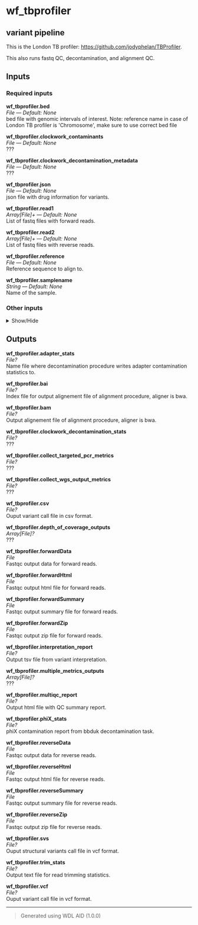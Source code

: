# wf_tbprofiler
## variant pipeline 
 This is the London TB profiler: https://github.com/jodyphelan/TBProfiler.

 This also runs fastq QC, decontamination, and alignment QC.

## Inputs

### Required inputs
<p name="wf_tbprofiler.bed">
        <b>wf_tbprofiler.bed</b><br />
        <i>File &mdash; Default: None</i><br />
        bed file with genomic intervals of interest. Note: reference name in case of London TB profiler is 'Chromosome', make sure to use correct bed file
</p>
<p name="wf_tbprofiler.clockwork_contaminants">
        <b>wf_tbprofiler.clockwork_contaminants</b><br />
        <i>File &mdash; Default: None</i><br />
        ???
</p>
<p name="wf_tbprofiler.clockwork_decontamination_metadata">
        <b>wf_tbprofiler.clockwork_decontamination_metadata</b><br />
        <i>File &mdash; Default: None</i><br />
        ???
</p>
<p name="wf_tbprofiler.json">
        <b>wf_tbprofiler.json</b><br />
        <i>File &mdash; Default: None</i><br />
        json file with drug information for variants.
</p>
<p name="wf_tbprofiler.read1">
        <b>wf_tbprofiler.read1</b><br />
        <i>Array[File]+ &mdash; Default: None</i><br />
        List of fastq files with forward reads.
</p>
<p name="wf_tbprofiler.read2">
        <b>wf_tbprofiler.read2</b><br />
        <i>Array[File]+ &mdash; Default: None</i><br />
        List of fastq files with reverse reads.
</p>
<p name="wf_tbprofiler.reference">
        <b>wf_tbprofiler.reference</b><br />
        <i>File &mdash; Default: None</i><br />
        Reference sequence to align to.
</p>
<p name="wf_tbprofiler.samplename">
        <b>wf_tbprofiler.samplename</b><br />
        <i>String &mdash; Default: None</i><br />
        Name of the sample.
</p>

### Other inputs
<details>
<summary> Show/Hide </summary>
<p name="wf_tbprofiler.minNumberReads">
        <b>wf_tbprofiler.minNumberReads</b><br />
        <i>Int &mdash; Default: 10000</i><br />
        ???
</p>
<p name="wf_tbprofiler.run_clockwork_decontamination">
        <b>wf_tbprofiler.run_clockwork_decontamination</b><br />
        <i>Boolean &mdash; Default: true</i><br />
        ???
</p>
<p name="wf_tbprofiler.task_bbduk.contamination">
        <b>wf_tbprofiler.task_bbduk.contamination</b><br />
        <i>File? &mdash; Default: None</i><br />
        ???
</p>
<p name="wf_tbprofiler.task_bbduk.docker">
        <b>wf_tbprofiler.task_bbduk.docker</b><br />
        <i>String &mdash; Default: "staphb/bbtools:39.01"</i><br />
        ???
</p>
<p name="wf_tbprofiler.task_bbduk.memory">
        <b>wf_tbprofiler.task_bbduk.memory</b><br />
        <i>String &mdash; Default: "8GB"</i><br />
        ???
</p>
<p name="wf_tbprofiler.task_bbduk.threads">
        <b>wf_tbprofiler.task_bbduk.threads</b><br />
        <i>Int &mdash; Default: 1</i><br />
        ???
</p>
<p name="wf_tbprofiler.task_collect_multiple_metrics.docker">
        <b>wf_tbprofiler.task_collect_multiple_metrics.docker</b><br />
        <i>String &mdash; Default: "broadinstitute/gatk:4.4.0.0"</i><br />
        ???
</p>
<p name="wf_tbprofiler.task_collect_multiple_metrics.memory">
        <b>wf_tbprofiler.task_collect_multiple_metrics.memory</b><br />
        <i>String &mdash; Default: "8GB"</i><br />
        ???
</p>
<p name="wf_tbprofiler.task_collect_multiple_metrics.outputBasename">
        <b>wf_tbprofiler.task_collect_multiple_metrics.outputBasename</b><br />
        <i>String &mdash; Default: "multiple_metrics"</i><br />
        ???
</p>
<p name="wf_tbprofiler.task_collect_wgs_metrics.bed">
        <b>wf_tbprofiler.task_collect_wgs_metrics.bed</b><br />
        <i>File? &mdash; Default: None</i><br />
        ???
</p>
<p name="wf_tbprofiler.task_collect_wgs_metrics.coverage_cap">
        <b>wf_tbprofiler.task_collect_wgs_metrics.coverage_cap</b><br />
        <i>Int &mdash; Default: 250</i><br />
        ???
</p>
<p name="wf_tbprofiler.task_collect_wgs_metrics.docker">
        <b>wf_tbprofiler.task_collect_wgs_metrics.docker</b><br />
        <i>String &mdash; Default: "broadinstitute/gatk:4.4.0.0"</i><br />
        ???
</p>
<p name="wf_tbprofiler.task_collect_wgs_metrics.memory">
        <b>wf_tbprofiler.task_collect_wgs_metrics.memory</b><br />
        <i>String &mdash; Default: "8GB"</i><br />
        ???
</p>
<p name="wf_tbprofiler.task_collect_wgs_metrics.minBaseQuality">
        <b>wf_tbprofiler.task_collect_wgs_metrics.minBaseQuality</b><br />
        <i>Int &mdash; Default: 20</i><br />
        ???
</p>
<p name="wf_tbprofiler.task_collect_wgs_metrics.minMappingQuality">
        <b>wf_tbprofiler.task_collect_wgs_metrics.minMappingQuality</b><br />
        <i>Int &mdash; Default: 20</i><br />
        ???
</p>
<p name="wf_tbprofiler.task_collect_wgs_metrics.outputFile">
        <b>wf_tbprofiler.task_collect_wgs_metrics.outputFile</b><br />
        <i>String &mdash; Default: "collect_wgs_metrics.txt"</i><br />
        ???
</p>
<p name="wf_tbprofiler.task_collect_wgs_metrics.read_length">
        <b>wf_tbprofiler.task_collect_wgs_metrics.read_length</b><br />
        <i>Int &mdash; Default: 150</i><br />
        ???
</p>
<p name="wf_tbprofiler.task_collect_wgs_metrics.sample_size">
        <b>wf_tbprofiler.task_collect_wgs_metrics.sample_size</b><br />
        <i>Int &mdash; Default: 10000</i><br />
        ???
</p>
<p name="wf_tbprofiler.task_collect_wgs_metrics.sensitivityFile">
        <b>wf_tbprofiler.task_collect_wgs_metrics.sensitivityFile</b><br />
        <i>String &mdash; Default: "collect_wgs_sensitivity_metrics.txt"</i><br />
        ???
</p>
<p name="wf_tbprofiler.task_collect_wgs_metrics.use_fast_algorithm">
        <b>wf_tbprofiler.task_collect_wgs_metrics.use_fast_algorithm</b><br />
        <i>Boolean &mdash; Default: true</i><br />
        ???
</p>
<p name="wf_tbprofiler.task_depth_of_coverage.docker">
        <b>wf_tbprofiler.task_depth_of_coverage.docker</b><br />
        <i>String &mdash; Default: "broadinstitute/gatk:4.4.0.0"</i><br />
        ???
</p>
<p name="wf_tbprofiler.task_depth_of_coverage.lower_coverage">
        <b>wf_tbprofiler.task_depth_of_coverage.lower_coverage</b><br />
        <i>Int &mdash; Default: 10</i><br />
        ???
</p>
<p name="wf_tbprofiler.task_depth_of_coverage.memory">
        <b>wf_tbprofiler.task_depth_of_coverage.memory</b><br />
        <i>String &mdash; Default: "8GB"</i><br />
        ???
</p>
<p name="wf_tbprofiler.task_depth_of_coverage.min_base_quality">
        <b>wf_tbprofiler.task_depth_of_coverage.min_base_quality</b><br />
        <i>Int &mdash; Default: 20</i><br />
        ???
</p>
<p name="wf_tbprofiler.task_depth_of_coverage.outputPrefix">
        <b>wf_tbprofiler.task_depth_of_coverage.outputPrefix</b><br />
        <i>String &mdash; Default: "depth_of_coverage"</i><br />
        ???
</p>
<p name="wf_tbprofiler.task_fastqc.adapters">
        <b>wf_tbprofiler.task_fastqc.adapters</b><br />
        <i>File? &mdash; Default: None</i><br />
        ???
</p>
<p name="wf_tbprofiler.task_fastqc.contaminants">
        <b>wf_tbprofiler.task_fastqc.contaminants</b><br />
        <i>File? &mdash; Default: None</i><br />
        ???
</p>
<p name="wf_tbprofiler.task_fastqc.docker">
        <b>wf_tbprofiler.task_fastqc.docker</b><br />
        <i>String &mdash; Default: "staphb/fastqc:0.12.1"</i><br />
        ???
</p>
<p name="wf_tbprofiler.task_fastqc.memory">
        <b>wf_tbprofiler.task_fastqc.memory</b><br />
        <i>String &mdash; Default: "8GB"</i><br />
        ???
</p>
<p name="wf_tbprofiler.task_fastqc.threads">
        <b>wf_tbprofiler.task_fastqc.threads</b><br />
        <i>Int &mdash; Default: 1</i><br />
        ???
</p>
<p name="wf_tbprofiler.task_multiqc.docker">
        <b>wf_tbprofiler.task_multiqc.docker</b><br />
        <i>String &mdash; Default: "ewels/multiqc:v1.14"</i><br />
        ???
</p>
<p name="wf_tbprofiler.task_multiqc.memory">
        <b>wf_tbprofiler.task_multiqc.memory</b><br />
        <i>String &mdash; Default: "8GB"</i><br />
        ???
</p>
<p name="wf_tbprofiler.task_tbprofiler.caller">
        <b>wf_tbprofiler.task_tbprofiler.caller</b><br />
        <i>String &mdash; Default: "bcftools"</i><br />
        ???
</p>
<p name="wf_tbprofiler.task_tbprofiler.cov_frac_threshold">
        <b>wf_tbprofiler.task_tbprofiler.cov_frac_threshold</b><br />
        <i>Int &mdash; Default: 1</i><br />
        ???
</p>
<p name="wf_tbprofiler.task_tbprofiler.docker">
        <b>wf_tbprofiler.task_tbprofiler.docker</b><br />
        <i>String &mdash; Default: "staphb/tbprofiler:4.4.2"</i><br />
        ???
</p>
<p name="wf_tbprofiler.task_tbprofiler.mapper">
        <b>wf_tbprofiler.task_tbprofiler.mapper</b><br />
        <i>String &mdash; Default: "bwa"</i><br />
        ???
</p>
<p name="wf_tbprofiler.task_tbprofiler.memory">
        <b>wf_tbprofiler.task_tbprofiler.memory</b><br />
        <i>String &mdash; Default: "16GB"</i><br />
        ???
</p>
<p name="wf_tbprofiler.task_tbprofiler.min_af">
        <b>wf_tbprofiler.task_tbprofiler.min_af</b><br />
        <i>Float &mdash; Default: 0.1</i><br />
        ???
</p>
<p name="wf_tbprofiler.task_tbprofiler.min_af_pred">
        <b>wf_tbprofiler.task_tbprofiler.min_af_pred</b><br />
        <i>Float &mdash; Default: 0.1</i><br />
        ???
</p>
<p name="wf_tbprofiler.task_tbprofiler.min_depth">
        <b>wf_tbprofiler.task_tbprofiler.min_depth</b><br />
        <i>Int &mdash; Default: 10</i><br />
        ???
</p>
<p name="wf_tbprofiler.task_tbprofiler.no_trim">
        <b>wf_tbprofiler.task_tbprofiler.no_trim</b><br />
        <i>Boolean &mdash; Default: false</i><br />
        ???
</p>
<p name="wf_tbprofiler.task_tbprofiler.threads">
        <b>wf_tbprofiler.task_tbprofiler.threads</b><br />
        <i>Int &mdash; Default: 1</i><br />
        ???
</p>
<p name="wf_tbprofiler.task_trimmomatic.docker">
        <b>wf_tbprofiler.task_trimmomatic.docker</b><br />
        <i>String &mdash; Default: "staphb/trimmomatic:0.39"</i><br />
        ???
</p>
<p name="wf_tbprofiler.task_trimmomatic.memory">
        <b>wf_tbprofiler.task_trimmomatic.memory</b><br />
        <i>String &mdash; Default: "8GB"</i><br />
        ???
</p>
<p name="wf_tbprofiler.task_trimmomatic.threads">
        <b>wf_tbprofiler.task_trimmomatic.threads</b><br />
        <i>Int &mdash; Default: 4</i><br />
        ???
</p>
<p name="wf_tbprofiler.task_trimmomatic.trimmomatic_minlen">
        <b>wf_tbprofiler.task_trimmomatic.trimmomatic_minlen</b><br />
        <i>Int &mdash; Default: 40</i><br />
        ???
</p>
<p name="wf_tbprofiler.task_trimmomatic.trimmomatic_quality_trim_score">
        <b>wf_tbprofiler.task_trimmomatic.trimmomatic_quality_trim_score</b><br />
        <i>Int &mdash; Default: 15</i><br />
        ???
</p>
<p name="wf_tbprofiler.task_trimmomatic.trimmomatic_window_size">
        <b>wf_tbprofiler.task_trimmomatic.trimmomatic_window_size</b><br />
        <i>Int &mdash; Default: 4</i><br />
        ???
</p>
<p name="wf_tbprofiler.task_variant_interpretation.all_genes">
        <b>wf_tbprofiler.task_variant_interpretation.all_genes</b><br />
        <i>Boolean &mdash; Default: false</i><br />
        ???
</p>
<p name="wf_tbprofiler.task_variant_interpretation.docker">
        <b>wf_tbprofiler.task_variant_interpretation.docker</b><br />
        <i>String &mdash; Default: "dbest/variant_interpretation:v1.0.2"</i><br />
        ???
</p>
<p name="wf_tbprofiler.task_variant_interpretation.memory">
        <b>wf_tbprofiler.task_variant_interpretation.memory</b><br />
        <i>String &mdash; Default: "8GB"</i><br />
        ???
</p>
<p name="wf_tbprofiler.task_variant_interpretation.minimum_coverage">
        <b>wf_tbprofiler.task_variant_interpretation.minimum_coverage</b><br />
        <i>Int &mdash; Default: 10</i><br />
        ???
</p>
<p name="wf_tbprofiler.task_variant_interpretation.minimum_total_depth">
        <b>wf_tbprofiler.task_variant_interpretation.minimum_total_depth</b><br />
        <i>Int &mdash; Default: 0</i><br />
        ???
</p>
<p name="wf_tbprofiler.task_variant_interpretation.minimum_variant_depth">
        <b>wf_tbprofiler.task_variant_interpretation.minimum_variant_depth</b><br />
        <i>Int &mdash; Default: 0</i><br />
        ???
</p>
<p name="wf_tbprofiler.wf_clockwork_decontamination.map_reads.docker">
        <b>wf_tbprofiler.wf_clockwork_decontamination.map_reads.docker</b><br />
        <i>String &mdash; Default: "dbest/clockwork:v1.0.0"</i><br />
        ???
</p>
<p name="wf_tbprofiler.wf_clockwork_decontamination.memory">
        <b>wf_tbprofiler.wf_clockwork_decontamination.memory</b><br />
        <i>String &mdash; Default: "64GB"</i><br />
        ???
</p>
<p name="wf_tbprofiler.wf_clockwork_decontamination.remove_contam.docker">
        <b>wf_tbprofiler.wf_clockwork_decontamination.remove_contam.docker</b><br />
        <i>String &mdash; Default: "dbest/clockwork:v1.0.0"</i><br />
        ???
</p>
<p name="wf_tbprofiler.wf_clockwork_decontamination.threads">
        <b>wf_tbprofiler.wf_clockwork_decontamination.threads</b><br />
        <i>Int &mdash; Default: 1</i><br />
        ???
</p>
<p name="wf_tbprofiler.wf_collect_targeted_pcr_metrics.task_collect_targeted_pcr_metrics.clip_overlapping_reads">
        <b>wf_tbprofiler.wf_collect_targeted_pcr_metrics.task_collect_targeted_pcr_metrics.clip_overlapping_reads</b><br />
        <i>Boolean &mdash; Default: true</i><br />
        ???
</p>
<p name="wf_tbprofiler.wf_collect_targeted_pcr_metrics.task_collect_targeted_pcr_metrics.coverage_cap">
        <b>wf_tbprofiler.wf_collect_targeted_pcr_metrics.task_collect_targeted_pcr_metrics.coverage_cap</b><br />
        <i>Int &mdash; Default: 250</i><br />
        ???
</p>
<p name="wf_tbprofiler.wf_collect_targeted_pcr_metrics.task_collect_targeted_pcr_metrics.docker">
        <b>wf_tbprofiler.wf_collect_targeted_pcr_metrics.task_collect_targeted_pcr_metrics.docker</b><br />
        <i>String &mdash; Default: "broadinstitute/gatk:4.4.0.0"</i><br />
        ???
</p>
<p name="wf_tbprofiler.wf_collect_targeted_pcr_metrics.task_collect_targeted_pcr_metrics.memory">
        <b>wf_tbprofiler.wf_collect_targeted_pcr_metrics.task_collect_targeted_pcr_metrics.memory</b><br />
        <i>String &mdash; Default: "8GB"</i><br />
        ???
</p>
<p name="wf_tbprofiler.wf_collect_targeted_pcr_metrics.task_collect_targeted_pcr_metrics.minBaseQuality">
        <b>wf_tbprofiler.wf_collect_targeted_pcr_metrics.task_collect_targeted_pcr_metrics.minBaseQuality</b><br />
        <i>Int &mdash; Default: 20</i><br />
        ???
</p>
<p name="wf_tbprofiler.wf_collect_targeted_pcr_metrics.task_collect_targeted_pcr_metrics.minMappingQuality">
        <b>wf_tbprofiler.wf_collect_targeted_pcr_metrics.task_collect_targeted_pcr_metrics.minMappingQuality</b><br />
        <i>Int &mdash; Default: 20</i><br />
        ???
</p>
<p name="wf_tbprofiler.wf_collect_targeted_pcr_metrics.task_collect_targeted_pcr_metrics.outputMetrics">
        <b>wf_tbprofiler.wf_collect_targeted_pcr_metrics.task_collect_targeted_pcr_metrics.outputMetrics</b><br />
        <i>String &mdash; Default: "collect_targeted_pcr_metrics.txt"</i><br />
        ???
</p>
<p name="wf_tbprofiler.wf_collect_targeted_pcr_metrics.task_collect_targeted_pcr_metrics.sample_size">
        <b>wf_tbprofiler.wf_collect_targeted_pcr_metrics.task_collect_targeted_pcr_metrics.sample_size</b><br />
        <i>Int &mdash; Default: 10000</i><br />
        ???
</p>
<p name="wf_tbprofiler.wf_collect_targeted_pcr_metrics.task_collect_targeted_pcr_metrics.sensitivityFile">
        <b>wf_tbprofiler.wf_collect_targeted_pcr_metrics.task_collect_targeted_pcr_metrics.sensitivityFile</b><br />
        <i>String &mdash; Default: "collect_targeted_pcr_sensitivity_metrics.txt"</i><br />
        ???
</p>
<p name="wf_tbprofiler.wf_collect_targeted_pcr_metrics.task_mark_duplicates.do_add_pg_tag_to_read">
        <b>wf_tbprofiler.wf_collect_targeted_pcr_metrics.task_mark_duplicates.do_add_pg_tag_to_read</b><br />
        <i>Boolean &mdash; Default: false</i><br />
        ???
</p>
<p name="wf_tbprofiler.wf_collect_targeted_pcr_metrics.task_mark_duplicates.do_remove_duplicates">
        <b>wf_tbprofiler.wf_collect_targeted_pcr_metrics.task_mark_duplicates.do_remove_duplicates</b><br />
        <i>Boolean &mdash; Default: false</i><br />
        ???
</p>
<p name="wf_tbprofiler.wf_collect_targeted_pcr_metrics.task_mark_duplicates.do_remove_sequencing_duplicates">
        <b>wf_tbprofiler.wf_collect_targeted_pcr_metrics.task_mark_duplicates.do_remove_sequencing_duplicates</b><br />
        <i>Boolean &mdash; Default: false</i><br />
        ???
</p>
<p name="wf_tbprofiler.wf_collect_targeted_pcr_metrics.task_mark_duplicates.docker">
        <b>wf_tbprofiler.wf_collect_targeted_pcr_metrics.task_mark_duplicates.docker</b><br />
        <i>String &mdash; Default: "broadinstitute/gatk:4.4.0.0"</i><br />
        ???
</p>
<p name="wf_tbprofiler.wf_collect_targeted_pcr_metrics.task_mark_duplicates.marked_bam">
        <b>wf_tbprofiler.wf_collect_targeted_pcr_metrics.task_mark_duplicates.marked_bam</b><br />
        <i>String? &mdash; Default: None</i><br />
        ???
</p>
<p name="wf_tbprofiler.wf_collect_targeted_pcr_metrics.task_mark_duplicates.memory">
        <b>wf_tbprofiler.wf_collect_targeted_pcr_metrics.task_mark_duplicates.memory</b><br />
        <i>String &mdash; Default: "8GB"</i><br />
        ???
</p>
<p name="wf_tbprofiler.wf_collect_targeted_pcr_metrics.task_mark_duplicates.metrics_txt">
        <b>wf_tbprofiler.wf_collect_targeted_pcr_metrics.task_mark_duplicates.metrics_txt</b><br />
        <i>String &mdash; Default: "mark_duplicates_metrics.txt"</i><br />
        ???
</p>
</details>

## Outputs
<p name="wf_tbprofiler.adapter_stats">
        <b>wf_tbprofiler.adapter_stats</b><br />
        <i>File?</i><br />
        Name file where decontamination procedure writes adapter contamination statistics to.
</p>
<p name="wf_tbprofiler.bai">
        <b>wf_tbprofiler.bai</b><br />
        <i>File?</i><br />
        Index file for output alignement file of alignment procedure, aligner is bwa.
</p>
<p name="wf_tbprofiler.bam">
        <b>wf_tbprofiler.bam</b><br />
        <i>File?</i><br />
        Output alignement file of alignment procedure, aligner is bwa.
</p>
<p name="wf_tbprofiler.clockwork_decontamination_stats">
        <b>wf_tbprofiler.clockwork_decontamination_stats</b><br />
        <i>File?</i><br />
        ???
</p>
<p name="wf_tbprofiler.collect_targeted_pcr_metrics">
        <b>wf_tbprofiler.collect_targeted_pcr_metrics</b><br />
        <i>File?</i><br />
        ???
</p>
<p name="wf_tbprofiler.collect_wgs_output_metrics">
        <b>wf_tbprofiler.collect_wgs_output_metrics</b><br />
        <i>File?</i><br />
        ???
</p>
<p name="wf_tbprofiler.csv">
        <b>wf_tbprofiler.csv</b><br />
        <i>File?</i><br />
        Ouput variant call file in csv format.
</p>
<p name="wf_tbprofiler.depth_of_coverage_outputs">
        <b>wf_tbprofiler.depth_of_coverage_outputs</b><br />
        <i>Array[File]?</i><br />
        ???
</p>
<p name="wf_tbprofiler.forwardData">
        <b>wf_tbprofiler.forwardData</b><br />
        <i>File</i><br />
        Fastqc output data for forward reads.
</p>
<p name="wf_tbprofiler.forwardHtml">
        <b>wf_tbprofiler.forwardHtml</b><br />
        <i>File</i><br />
        Fastqc output html file for forward reads.
</p>
<p name="wf_tbprofiler.forwardSummary">
        <b>wf_tbprofiler.forwardSummary</b><br />
        <i>File</i><br />
        Fastqc output summary file for forward reads.
</p>
<p name="wf_tbprofiler.forwardZip">
        <b>wf_tbprofiler.forwardZip</b><br />
        <i>File</i><br />
        Fastqc output zip file for forward reads.
</p>
<p name="wf_tbprofiler.interpretation_report">
        <b>wf_tbprofiler.interpretation_report</b><br />
        <i>File?</i><br />
        Output tsv file from variant interpretation.
</p>
<p name="wf_tbprofiler.multiple_metrics_outputs">
        <b>wf_tbprofiler.multiple_metrics_outputs</b><br />
        <i>Array[File]?</i><br />
        ???
</p>
<p name="wf_tbprofiler.multiqc_report">
        <b>wf_tbprofiler.multiqc_report</b><br />
        <i>File?</i><br />
        Output html file with QC summary report.
</p>
<p name="wf_tbprofiler.phiX_stats">
        <b>wf_tbprofiler.phiX_stats</b><br />
        <i>File?</i><br />
        phiX contamination report from bbduk decontamination task.
</p>
<p name="wf_tbprofiler.reverseData">
        <b>wf_tbprofiler.reverseData</b><br />
        <i>File</i><br />
        Fastqc output data for reverse reads.
</p>
<p name="wf_tbprofiler.reverseHtml">
        <b>wf_tbprofiler.reverseHtml</b><br />
        <i>File</i><br />
        Fastqc output html file for reverse reads.
</p>
<p name="wf_tbprofiler.reverseSummary">
        <b>wf_tbprofiler.reverseSummary</b><br />
        <i>File</i><br />
        Fastqc output summary file for reverse reads.
</p>
<p name="wf_tbprofiler.reverseZip">
        <b>wf_tbprofiler.reverseZip</b><br />
        <i>File</i><br />
        Fastqc output zip file for reverse reads.
</p>
<p name="wf_tbprofiler.svs">
        <b>wf_tbprofiler.svs</b><br />
        <i>File?</i><br />
        Ouput structural variants call file in vcf format.
</p>
<p name="wf_tbprofiler.trim_stats">
        <b>wf_tbprofiler.trim_stats</b><br />
        <i>File?</i><br />
        Output text file for read trimming statistics.
</p>
<p name="wf_tbprofiler.vcf">
        <b>wf_tbprofiler.vcf</b><br />
        <i>File?</i><br />
        Ouput variant call file in vcf format.
</p>

<hr />

> Generated using WDL AID (1.0.0)
